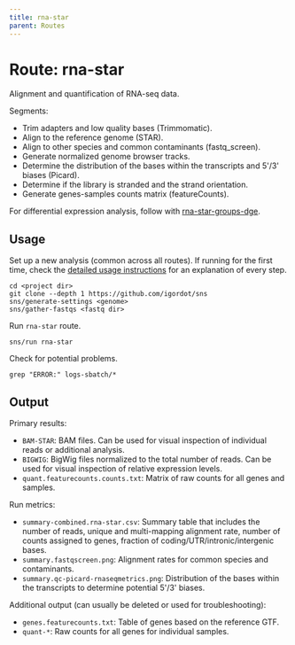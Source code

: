```yaml
---
title: rna-star
parent: Routes
---
```


# Route: rna-star

Alignment and quantification of RNA-seq data.

Segments:

* Trim adapters and low quality bases (Trimmomatic).
* Align to the reference genome (STAR).
* Align to other species and common contaminants (fastq_screen).
* Generate normalized genome browser tracks.
* Determine the distribution of the bases within the transcripts and 5'/3' biases (Picard).
* Determine if the library is stranded and the strand orientation.
* Generate genes-samples counts matrix (featureCounts).

For differential expression analysis, follow with [rna-star-groups-dge](rna-star-groups-dge).

## Usage

Set up a new analysis (common across all routes).
If running for the first time, check the [detailed usage instructions](../usage) for an explanation of every step.

```
cd <project dir>
git clone --depth 1 https://github.com/igordot/sns
sns/generate-settings <genome>
sns/gather-fastqs <fastq dir>
```

Run `rna-star` route.

```
sns/run rna-star
```

Check for potential problems.

```
grep "ERROR:" logs-sbatch/*
```

## Output

Primary results:

* `BAM-STAR`: BAM files. Can be used for visual inspection of individual reads or additional analysis.
* `BIGWIG`: BigWig files normalized to the total number of reads. Can be used for visual inspection of relative expression levels.
* `quant.featurecounts.counts.txt`: Matrix of raw counts for all genes and samples.

Run metrics:

* `summary-combined.rna-star.csv`: Summary table that includes the number of reads, unique and multi-mapping alignment rate, number of counts assigned to genes, fraction of coding/UTR/intronic/intergenic bases.
* `summary.fastqscreen.png`: Alignment rates for common species and contaminants.
* `summary.qc-picard-rnaseqmetrics.png`: Distribution of the bases within the transcripts to determine potential 5'/3' biases.

Additional output (can usually be deleted or used for troubleshooting):

* `genes.featurecounts.txt`: Table of genes based on the reference GTF.
* `quant-*`: Raw counts for all genes for individual samples.
